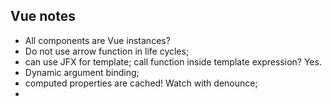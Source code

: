 Vue notes
------------

- All components are Vue instances? 
- Do not use arrow function in life cycles; 
- can use JFX for template; call function inside template expression? Yes. 
- Dynamic argument binding; 
- computed properties are cached! Watch with denounce; 
- <template v-if>; 
- add key in element to not reuse it;
- v-if and v-for together is not recommended.
- <li is="todo-item">
- Components basics: Using v-model on Components ?
- <slot></slot>: show text inside component <my-comp> some alert </my-comp>
- Dynamic component

```shell script
  <component
    v-bind:is="currentTabComponent"
    class="tab"
  ></component>
```

- Note that objects and arrays in JavaScript are passed by reference, so if the prop is an array or object, mutating the object or array itself inside the child component will affect parent state.
- Binding Native Events to Components: $listeners??.
- Two way binding of attribute: <text-document v-bind:title.sync="doc.title"></text-document>
- Dynamic component: <keep-alive>, keep the state even component is switched off by :is
- Dependency injection: provide, inject  -> Vuex
- Transition: <transition name="fade">
- Mixins
- Webpack: https://webpack.js.org/concepts/modules/#what-is-a-webpack-module
- Vue-test-utils: https://webpack.js.org/concepts/modules/#what-is-a-webpack-module